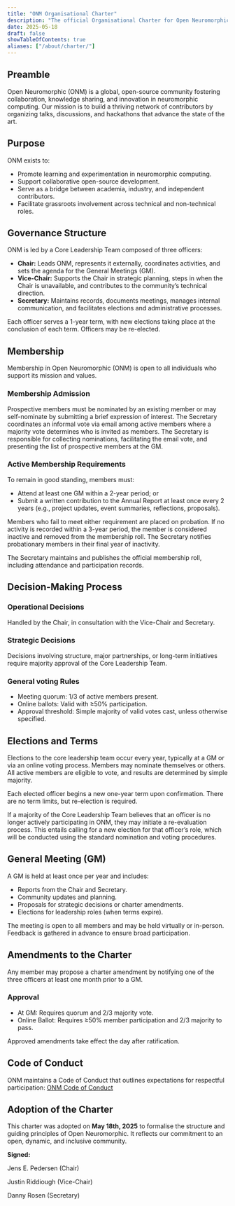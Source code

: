 ```yaml
---
title: "ONM Organisational Charter"
description: "The official Organisational Charter for Open Neuromorphic (ONM), outlining our mission, governance, membership, and decision-making processes."
date: 2025-05-18
draft: false
showTableOfContents: true
aliases: ["/about/charter/"]
---
```


## Preamble
Open Neuromorphic (ONM) is a global, open-source community fostering collaboration, knowledge sharing, and innovation in neuromorphic computing. Our mission is to build a thriving network of contributors by organizing talks, discussions, and hackathons that advance the state of the art.

## Purpose
ONM exists to:
- Promote learning and experimentation in neuromorphic computing.
- Support collaborative open-source development.
- Serve as a bridge between academia, industry, and independent contributors.
- Facilitate grassroots involvement across technical and non-technical roles.

## Governance Structure
ONM is led by a Core Leadership Team composed of three officers:
- **Chair:** Leads ONM, represents it externally, coordinates activities, and sets the agenda for the General Meetings (GM).
- **Vice-Chair:** Supports the Chair in strategic planning, steps in when the Chair is unavailable, and contributes to the community’s technical direction.
- **Secretary:** Maintains records, documents meetings, manages internal communication, and facilitates elections and administrative processes.

Each officer serves a 1-year term, with new elections taking place at the conclusion of each term. Officers may be re-elected.

## Membership

Membership in Open Neuromorphic (ONM) is open to all individuals who support its mission and values.

### Membership Admission
Prospective members must be nominated by an existing member or may self-nominate by submitting a brief expression of interest. The Secretary coordinates an informal vote via email among active members where a majority vote determines who is invited as members. The Secretary is responsible for collecting nominations, facilitating the email vote, and presenting the list of prospective members at the GM.

### Active Membership Requirements
To remain in good standing, members must:
- Attend at least one GM within a 2-year period; or
- Submit a written contribution to the Annual Report at least once every 2 years (e.g., project updates, event summaries, reflections, proposals).

Members who fail to meet either requirement are placed on probation. If no activity is recorded within a 3-year period, the member is considered inactive and removed from the membership roll. The Secretary notifies probationary members in their final year of inactivity.

The Secretary maintains and publishes the official membership roll, including attendance and participation records.

## Decision-Making Process

### Operational Decisions
Handled by the Chair, in consultation with the Vice-Chair and Secretary.

### Strategic Decisions
Decisions involving structure, major partnerships, or long-term initiatives require majority approval of the Core Leadership Team.

### General voting Rules
- Meeting quorum: 1/3 of active members present.
- Online ballots: Valid with ≥50% participation.
- Approval threshold: Simple majority of valid votes cast, unless otherwise specified.

## Elections and Terms
Elections to the core leadership team occur every year, typically at a GM or via an online voting process. Members may nominate themselves or others. All active members are eligible to vote, and results are determined by simple majority.

Each elected officer begins a new one-year term upon confirmation. There are no term limits, but re-election is required.

If a majority of the Core Leadership Team believes that an officer is no longer actively participating in ONM, they may initiate a re-evaluation process. This entails calling for a new election for that officer’s role, which will be conducted using the standard nomination and voting procedures.

## General Meeting (GM)
A GM is held at least once per year and includes:
- Reports from the Chair and Secretary.
- Community updates and planning.
- Proposals for strategic decisions or charter amendments.
- Elections for leadership roles (when terms expire).

The meeting is open to all members and may be held virtually or in-person. Feedback is gathered in advance to ensure broad participation.

## Amendments to the Charter
Any member may propose a charter amendment by notifying one of the three officers at least one month prior to a GM.

### Approval
- At GM: Requires quorum and 2/3 majority vote.
- Online Ballot: Requires ≥50% member participation and 2/3 majority to pass.

Approved amendments take effect the day after ratification.

## Code of Conduct
ONM maintains a Code of Conduct that outlines expectations for respectful participation:
[ONM Code of Conduct](/code-of-conduct/)

## Adoption of the Charter
This charter was adopted on **May 18th, 2025** to formalise the structure and guiding principles of Open Neuromorphic. It reflects our commitment to an open, dynamic, and inclusive community.

**Signed:**

Jens E. Pedersen (Chair)

Justin Riddiough (Vice-Chair)

Danny Rosen (Secretary)
